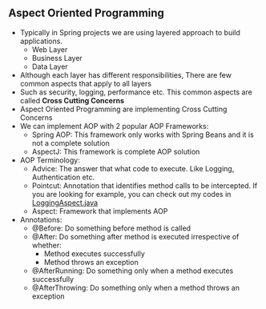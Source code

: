 ## Aspect Oriented Programming

* Typically in Spring projects we are using layered approach to build applications.
  * Web Layer
  * Business Layer
  * Data Layer
* Although each layer has different responsibilities, There are few common aspects that apply to all layers
* Such as security, logging, performance etc. This common aspects are called **Cross Cutting Concerns**
* Aspect Oriented Programming are implementing Cross Cutting Concerns
* We can implement AOP with 2 popular AOP Frameworks:
  * Spring AOP: This framework only works with Spring Beans and it is not a complete solution
  * AspectJ: This framework is complete AOP solution 
* AOP Terminology:
  * Advice: The answer that what code to execute. Like Logging, Authentication etc.
  * Pointcut: Annotation that identifies method calls to be intercepted. If you are looking for example, you can check out my codes in [LoggingAspect.java](src/main/java/com/springaop/demo/aspects/LoggingAspect.java)
  * Aspect: Framework that implements AOP
* Annotations:
  * @Before: Do something before method is called 
  * @After: Do something after method is executed irrespective of whether:
    * Method executes successfully
    * Method throws an exception
  * @AfterRunning: Do something only when a method executes successfully
  * @AfterThrowing: Do something only when a method throws an exception